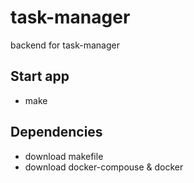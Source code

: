 # task-manager
backend for task-manager


## Start app
- make

## Dependencies
- download makefile
- download docker-compouse & docker


